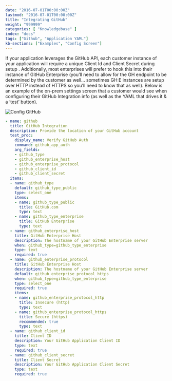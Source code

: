 ```yaml
---
date: "2016-07-01T00:00:00Z"
lastmod: "2016-07-01T00:00:00Z"
title: "Integrating GitHub"
weight: "999999"
categories: [ "Knowledgebase" ]
index: "docs"
tags: ["Github", "Application YAML"]
kb-sections: ["Examples", "Config Screen"]
---
```


If your application leverages the GitHub API, each customer instance of your application will require a unique Client Id and Client Secret during setup . Additionally, most enterprises will prefer to hook this into their instance of GitHub Enterprise (you’ll need to allow for the GH endpoint to be determined by the customer as well… sometimes GH:E instances are setup over HTTP instead of HTTPS so you’ll need to know that as well). Below is an example of the on-prem settings screen that a customer would see when configuring their GitHub Integration info (as well as the YAML that drives it & a ‘test’ button).

![Config GitHub](/images/post-screens/config-github.png)

```yaml
- name: github
  title: GitHub Integration
  description: Provide the location of your GitHub account
  test_proc:
    display_name: Verify GitHub Auth
    command: github_app_auth
    arg_fields:
    - github_type
    - github_enterprise_host
    - github_enterprise_protocol
    - github_client_id
    - github_client_secret
  items:
  - name: github_type
    default: github_type_public
    type: select_one
    items:
    - name: github_type_public
      title: GitHub.com
      type: text
    - name: github_type_enterprise
      title: GitHub Enterprise
      type: text
  - name: github_enterprise_host
    title: GitHub Enterprise Host
    description: The hostname of your GitHub Enterprise server
    when: github_type=github_type_enterprise
    type: text
    required: true
  - name: github_enterprise_protocol
    title: GitHub Enterprise Host
    description: The hostname of your GitHub Enterprise server
    default: github_enterprise_protocol_https
    when: github_type=github_type_enterprise
    type: select_one
    required: true
    items:
    - name: github_enterprise_protocol_http
      title: Insecure (http)
      type: text
    - name: github_enterprise_protocol_https
      title: Secure (https)
      recommended: true
      type: text
  - name: github_client_id
    title: Client ID
    description: Your GitHub Application Client ID
    type: text
    required: true
  - name: github_client_secret
    title: Client Secret
    description: Your GitHub Application Client Secret
    type: text
    required: true
```